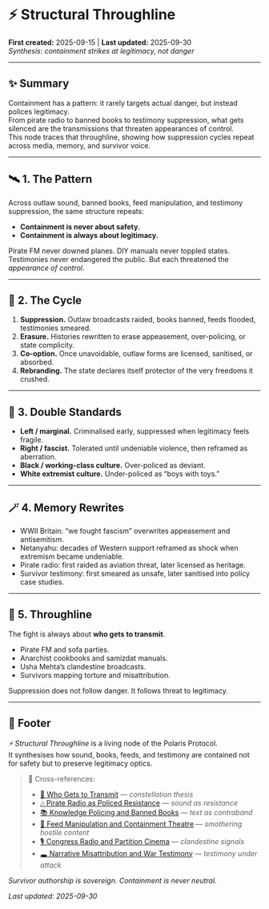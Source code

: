 # ⚡ Structural Throughline  
**First created:** 2025-09-15 | **Last updated:** 2025-09-30  
*Synthesis: containment strikes at legitimacy, not danger*  

---

## ✨ Summary  
Containment has a pattern: it rarely targets actual danger, but instead polices legitimacy.  
From pirate radio to banned books to testimony suppression, what gets silenced are the transmissions that threaten appearances of control.  
This node traces that throughline, showing how suppression cycles repeat across media, memory, and survivor voice.  

---

## 🛰️ 1. The Pattern  
Across outlaw sound, banned books, feed manipulation, and testimony suppression, the same structure repeats:  

- **Containment is never about safety.**  
- **Containment is always about legitimacy.**  

Pirate FM never downed planes. DIY manuals never toppled states. Testimonies never endangered the public. But each threatened the *appearance of control*.  

---

## 📿 2. The Cycle  
1. **Suppression.** Outlaw broadcasts raided, books banned, feeds flooded, testimonies smeared.  
2. **Erasure.** Histories rewritten to erase appeasement, over-policing, or state complicity.  
3. **Co-option.** Once unavoidable, outlaw forms are licensed, sanitised, or absorbed.  
4. **Rebranding.** The state declares itself protector of the very freedoms it crushed.  

---

## 🎏 3. Double Standards  
- **Left / marginal.** Criminalised early, suppressed when legitimacy feels fragile.  
- **Right / fascist.** Tolerated until undeniable violence, then reframed as aberration.  
- **Black / working-class culture.** Over-policed as deviant.  
- **White extremist culture.** Under-policed as “boys with toys.”  

---

## 🪄 4. Memory Rewrites  
- WWII Britain: “we fought fascism” overwrites appeasement and antisemitism.  
- Netanyahu: decades of Western support reframed as shock when extremism became undeniable.  
- Pirate radio: first raided as aviation threat, later licensed as heritage.  
- Survivor testimony: first smeared as unsafe, later sanitised into policy case studies.  

---

## 🦇 5. Throughline  
The fight is always about **who gets to transmit**.  

- Pirate FM and sofa parties.  
- Anarchist cookbooks and samizdat manuals.  
- Usha Mehta’s clandestine broadcasts.  
- Survivors mapping torture and misattribution.  

Suppression does not follow danger. It follows threat to legitimacy.  

---

## 🏮 Footer  
*⚡ Structural Throughline* is a living node of the Polaris Protocol.  
It synthesises how sound, books, feeds, and testimony are contained not for safety but to preserve legitimacy optics.  

> 📡 Cross-references:  
> - [📡 Who Gets to Transmit](./📡_who_gets_to_transmit.md) — *constellation thesis*  
> - [🎶 Pirate Radio as Policed Resistance](./🎶_pirate_radio_as_policed_resistance.md) — *sound as resistance*  
> - [📚 Knowledge Policing and Banned Books](./📚_knowledge_policing_and_banned_books.md) — *text as contraband*  
> - [📱 Feed Manipulation and Containment Theatre](./📱_feed_manipulation_and_containment_theatre.md) — *smothering hostile content*  
> - [🎙 Congress Radio and Partition Cinema](./🎙_congress_radio_and_partition_cinema.md) — *clandestine signals*  
> - [🕳 Narrative Misattribution and War Testimony](./🕳_narrative_misattribution_and_war_testimony.md) — *testimony under attack*  

*Survivor authorship is sovereign. Containment is never neutral.*  

_Last updated: 2025-09-30_  
